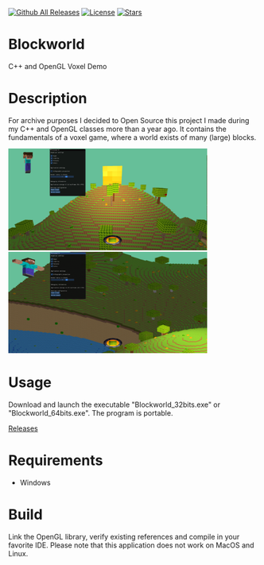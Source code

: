 [![Github All Releases](https://img.shields.io/github/downloads/jetspiking/Blockworld/total.svg)]()
[![License](https://img.shields.io/github/license/jetspiking/Blockworld.svg)]()
[![Stars](https://img.shields.io/github/stars/jetspiking/Blockworld.svg)]()

# Blockworld
C++ and OpenGL Voxel Demo

# Description
For archive purposes I decided to Open Source this project I made during my C++ and OpenGL classes more than a year ago. It contains the fundamentals of a voxel game, where a world exists of many (large) blocks. 

<img src="https://github.com/jetspiking/Blockworld/blob/main/Images/Blockworld.png" width="400">
<img src="https://github.com/jetspiking/Blockworld/blob/main/Images/BlockworldOrthographic.png" width="400">

# Usage
Download and launch the executable "Blockworld_32bits.exe" or "Blockworld_64bits.exe". The program is portable.

[Releases](https://github.com/jetspiking/Blockworld/releases)

# Requirements
- Windows

# Build
Link the OpenGL library, verify existing references and compile in your favorite IDE. Please note that this application does not work on MacOS and Linux. 
